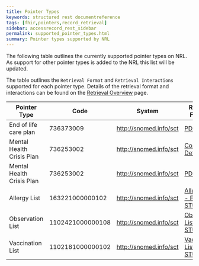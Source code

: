 ```yaml
---
title: Pointer Types
keywords: structured rest documentreference
tags: [fhir,pointers,record_retrieval]
sidebar: accessrecord_rest_sidebar
permalink: supported_pointer_types.html
summary: Pointer types supported by NRL
---
```


The following table outlines the currently supported pointer types on NRL. As support for other pointer types is added to the NRL this list will be updated.

The table outlines the `Retrieval Format` and `Retrieval Interactions` supported for each pointer type. Details of the retrieval format and interactions can be found on the [Retrieval Overview](retrieval_overview.html) page.

| Pointer Type | Code | System | Retrieval Formats | Retrieval Interactions |
| --- | --- | --- | --- | --- |
| End of life care plan | 736373009 | http://snomed.info/sct | [PDF](retreival_unstructured_document.html) | [SSP Read](retrieval_ssp.html) |
| Mental Health Crisis Plan | 736253002 | http://snomed.info/sct | [Contact Details](retrieval_contact_details.html) | [Public Web](retrieval_http_unsecure.html) |
| Mental Health Crisis Plan | 736253002 | http://snomed.info/sct | [PDF](retreival_unstructured_document.html) | [SSP Read](retrieval_ssp.html) |
| Allergy List | 163221000000102 | http://snomed.info/sct | [Allergy List - FHIR STU3 v1](retrieval_allergies_fhir_stu3.html) | [SSP Read](retrieval_ssp.html) |
| Observation List | 1102421000000108 | http://snomed.info/sct | [Observation List - FHIR STU3 v1](retrieval_observations_fhir_stu3.html) | [SSP Read](retrieval_ssp.html) |
| Vaccination List | 1102181000000102 | http://snomed.info/sct | [Vaccination List - FHIR STU3 v1](retrieval_vaccinations_fhir_stu3.html) | [SSP Read](retrieval_ssp.html) |
